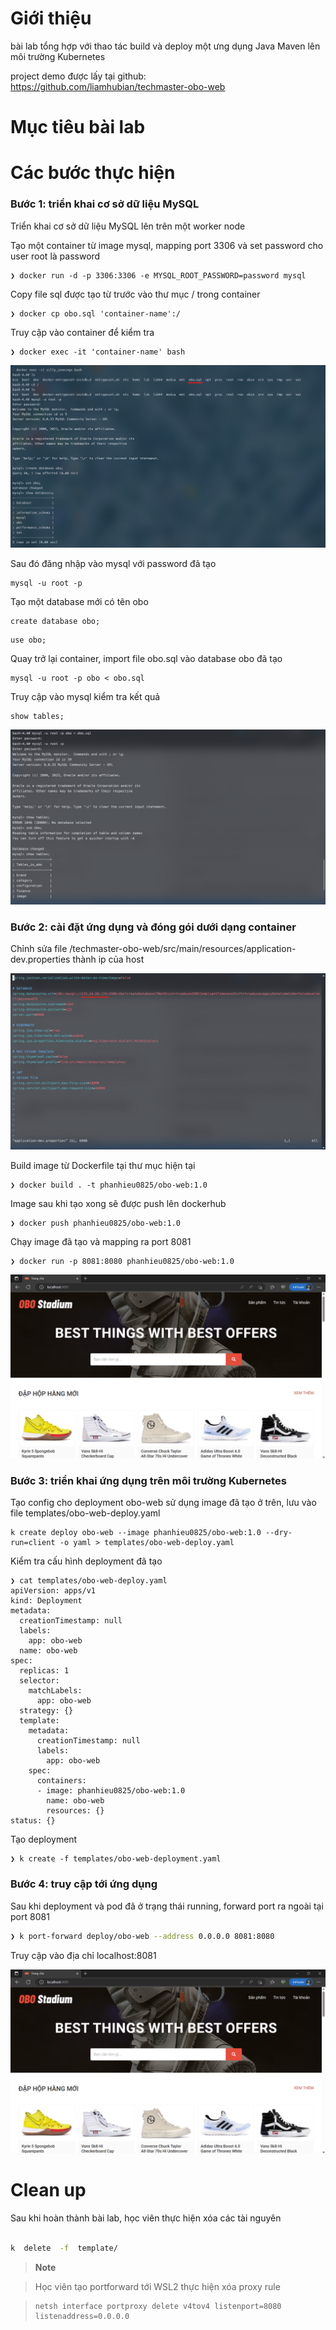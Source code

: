 # Giới thiệu

  

bài lab tổng hợp với thao tác build và deploy một ưng dụng Java Maven lên môi trường Kubernetes

  

project demo được lấy tại github: https://github.com/liamhubian/techmaster-obo-web

  

# Mục tiêu bài lab

  

# Các bước thực hiện



### Bước 1: triển khai cơ sở dữ liệu MySQL
Triển khai cơ sở dữ liệu MySQL lên trên một worker node

Tạo một container từ image mysql, mapping port 3306 và set password cho user root là password
```
❯ docker run -d -p 3306:3306 -e MYSQL_ROOT_PASSWORD=password mysql
```
Copy file sql được tạo từ trước vào thư mục / trong container 
```
❯ docker cp obo.sql 'container-name':/
```

 Truy cập vào container để kiểm tra
 ```
❯ docker exec -it 'container-name' bash 
```

![alt text](./images/cpsql.png)

Sau đó đăng nhập vào mysql với password đã tạo 
```
mysql -u root -p
```
Tạo một database mới có tên obo
```
create database obo;
```
```
use obo;
```
Quay trở lại container, import file obo.sql vào database obo đã tạo
```
mysql -u root -p obo < obo.sql
```
Truy cập vào mysql kiểm tra kết quả
```
show tables;
```

![alt text](./images/cpsql2.png)


### Bước 2: cài đặt ứng dụng và đóng gói dưới dạng container
Chỉnh sửa file /techmaster-obo-web/src/main/resources/application-dev.properties thành ip của host

![alt text](./images/ip.png)

Build image từ Dockerfile tại thư mục hiện tại
```
❯ docker build . -t phanhieu0825/obo-web:1.0
```
Image sau khi tạo xong sẽ được push lên dockerhub
```
❯ docker push phanhieu0825/obo-web:1.0
```
Chạy image đã tạo và mapping ra port 8081
```
❯ docker run -p 8081:8080 phanhieu0825/obo-web:1.0
```
![alt text](./images/localhost.png)

### Bước 3: triển khai ứng dụng trên môi trường Kubernetes
Tạo config cho deployment obo-web sử dụng image đã tạo ở trên, lưu vào file templates/obo-web-deploy.yaml
```
k create deploy obo-web --image phanhieu0825/obo-web:1.0 --dry-run=client -o yaml > templates/obo-web-deploy.yaml
```
Kiểm tra cấu hình deployment đã tạo
```
❯ cat templates/obo-web-deploy.yaml
apiVersion: apps/v1
kind: Deployment
metadata:
  creationTimestamp: null
  labels:
    app: obo-web
  name: obo-web
spec:
  replicas: 1
  selector:
    matchLabels:
      app: obo-web
  strategy: {}
  template:
    metadata:
      creationTimestamp: null
      labels:
        app: obo-web
    spec:
      containers:
      - image: phanhieu0825/obo-web:1.0
        name: obo-web
        resources: {}
status: {}
```
Tạo deployment
```
❯ k create -f templates/obo-web-deployment.yaml
```

### Bước 4: truy cập tới ứng dụng
Sau khi deployment và pod đã ở trạng thái running, forward port ra ngoài tại port 8081
```bash
❯ k port-forward deploy/obo-web --address 0.0.0.0 8081:8080
```
Truy cập vào địa chỉ localhost:8081

![alt text](./images/localhost.png)

# Clean up

  

Sau khi hoàn thành bài lab, học viên thực hiện xóa các tài nguyên

  

```bash

k  delete  -f  template/

```

> **Note**

>

> Học viên tạo portforward tới WSL2 thực hiện xóa proxy rule

> ```command
> netsh interface portproxy delete v4tov4 listenport=8080 listenaddress=0.0.0.0
> ```
